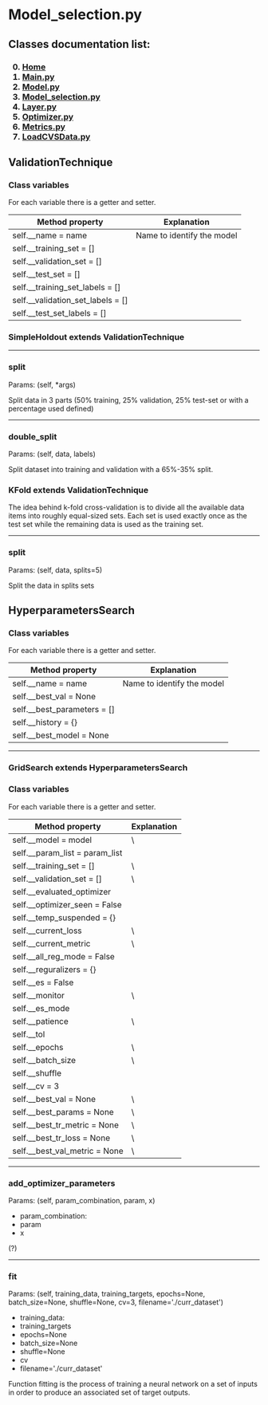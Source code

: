 # Model_selection.py

<p>
<h2>
Classes documentation list:
</h2>
<h3>

0. [Home](/README.md)
1. [Main.py](/docs/mainDoc.md) 
2. [Model.py](/docs/ModelDoc.md)
3. [Model_selection.py](/docs/model_selectionDoc.md)
4. [Layer.py](/docs/layerDoc.md)
5. [Optimizer.py](/docs/OptimizersDoc.md)
6. [Metrics.py](/docs/metricsDoc.md)
7. [LoadCVSData.py](/docs/loadCSVDataDoc.md)

</h3>

</p>

## ValidationTechnique

<h3> Class variables</h3>
<p>
For each variable there is a getter and setter.

| Method property                       | Explanation                                              |  
| ------------------------------------- | ----------------------------   |
| self.__name = name                    | Name to identify the model     |
| self.__training_set = []              |                                |     
| self.__validation_set = []            |                                |
| self.__test_set = []                  |                                |
| self.__training_set_labels = []       |                                |
| self.__validation_set_labels = []     |                                |
| self.__test_set_labels = []           |                                |

</p>

### SimpleHoldout extends ValidationTechnique
<hr>
<h3>split</h3>
<p>
Params: (self, *args)

 Split data in 3 parts (50% training, 25% validation, 25% test-set or with a percentage used defined)
</p>

<hr>
<h3>double_split</h3>
<p>
Params: (self, data, labels)

  Split dataset into training and validation with a 65%-35% split.
</p>

### KFold extends ValidationTechnique

The idea behind k-fold cross-validation is to divide all the available data items into roughly equal-sized sets. Each set is used exactly once as the test set while the remaining data is used as the training set.

<hr>
<h3>split</h3>
<p>
Params: (self, data, splits=5)

 Split the data in splits sets 
</p>

## HyperparametersSearch

<h3>Class variables</h3>
<p>
For each variable there is a getter and setter.

| Method property                       | Explanation                                              |  
| ------------------------------------- | ----------------------------   |
| self.__name = name                    | Name to identify the model     |
| self.__best_val = None                |                                |     
| self.__best_parameters = []           |                                |
| self.__history = {}                   |                                |
| self.__best_model = None              |                                |


</p>
<hr>

### GridSearch extends HyperparametersSearch


<h3>Class variables</h3>
<p>
For each variable there is a getter and setter.

| Method property                       | Explanation                    |  
| ------------------------------------- | ----------------------------   |
| self.__model = model                  | \\                             |
| self.__param_list = param_list        |                                |     
| self.__training_set = []              | \\                             |
| self.__validation_set = []            | \\                             |
| self.__evaluated_optimizer            |                                |
| self.__optimizer_seen = False         |                                |
| self.__temp_suspended = {}            |                                |
| self.__current_loss                   | \\                             |
| self.__current_metric                 | \\                             |
| self.__all_reg_mode = False           |                                |
| self.__reguralizers = {}              |                                |
| self.__es = False                     |                                |
| self.__monitor                        | \\                             |
| self.__es_mode                        |                                |
| self.__patience                       | \\                             |
| self.__tol                            |                                |
| self.__epochs                         | \\                             |
| self.__batch_size                     | \\                             |
| self.__shuffle                        |                                |
| self.__cv = 3                         |                                |
| self.__best_val = None                |  \\                            |
| self.__best_params = None             |  \\                            |
| self.__best_tr_metric = None          |  \\                            |
| self.__best_tr_loss = None            |  \\                            |
| self.__best_val_metric = None         |  \\                            |

</p>

<hr>
<h3>add_optimizer_parameters</h3>
<p>
Params: (self, param_combination, param, x)

- param_combination:
- param
- x

(?) 
</p>

<hr>
<h3>fit</h3>
<p>
Params: (self, training_data, training_targets, epochs=None, batch_size=None, shuffle=None, cv=3,
            filename='./curr_dataset')

- training_data:
- training_targets
- epochs=None
- batch_size=None
- shuffle=None
- cv
- filename='./curr_dataset'

Function fitting is the process of training a neural network on a set of inputs in order to produce an associated set of target outputs. 
</p>
